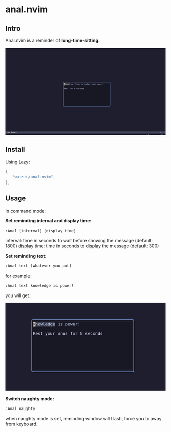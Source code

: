 # anal.nvim

## Intro

Anal.nvim is a reminder of **long-time-sitting.**

![preview](./pic.png)

## Install

Using Lazy:


```lua
{
   "waizui/anal.nvim",
},
```

## Usage

In command mode:

**Set reminding interval and display time:**
```txt
:Anal [interval] [display time]
```
interval: time in seconds to wait before showing the message (default: 1800)
display time: time in seconds to display the message (default: 300)

**Set reminding text:**
```txt
:Anal text [whatever you put]
```
for example:
```txt
:Anal text knowledge is power!
```
you will get:

![text](./text.png)

**Switch naughty mode:**
```txt
:Anal naughty
```
when naughty mode is set, reminding window will flash, force you to away from keyboard. 
